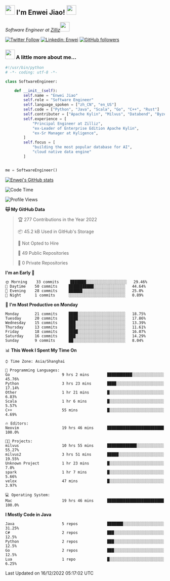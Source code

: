<h2><img src="https://emojis.slackmojis.com/emojis/images/1531849430/4246/blob-sunglasses.gif?1531849430" width="30"/> I'm  Enwei Jiao! <img src="https://media.giphy.com/media/juBt25nT1KGys/giphy.gif" width=30> </h2>
<!-- <img align='right' src="https://media.giphy.com/media/M9gbBd9nbDrOTu1Mqx/giphy.gif" width="230"> -->
<p><em>Software Engineer at <a href="https://zilliz.com/">Zilliz</a><img src="https://media.giphy.com/media/WUlplcMpOCEmTGBtBW/giphy.gif" width="30"></em></p>

[![Twitter Follow](https://img.shields.io/twitter/follow/misteranmol?label=Follow)](https://twitter.com/intent/follow?screen_name=EnweiJiao)
[![Linkedin: Enwei](https://img.shields.io/badge/-enwei-blue?style=&logo=Linkedin&logoColor=white&link=https://www.linkedin.com/in/enwei-jiao-41192a97)](https://www.linkedin.com/in/enwei-jiao-41192a97/)
[![GitHub followers](https://img.shields.io/github/followers/jiaoew1991?label=Follow&style=social)](https://github.com/jiaoew1991)


### <img src="https://media.giphy.com/media/VgCDAzcKvsR6OM0uWg/giphy.gif" width="30"> A little more about me...  

```python
#!/usr/bin/python
# -*- coding: utf-8 -*-

class SoftwareEngineer:

    def __init__(self):
        self.name = "Enwei Jiao"
        self.role = "Software Engineer"
        self.language_spoken = ["zh_CN", "en_US"]
        self.code = ["Python", "Java", "Scala", "Go", "C++", "Rust"]
        self.contributer = ["Apache Kylin", "Milvus", "Databend", "Byzer-Lang"]
        self.experience = [
            "Principal Engineer at Zilliz",
            "ex-Leader of Enterprise Edition Apache Kylin",
            "ex-Sr Manager at Kyligence",
        ]
        self.focus = [
            "building the most popular database for AI",
            "cloud native data engine"
        ]


me = SoftwareEngineer()
```

[![Enwei's GitHub stats](https://github-readme-stats.vercel.app/api?username=jiaoew1991&count_private=true&show_icons=true)](https://github.com/jiaoew1991/jiaoew1991)

<!-- [![Top Langs](https://github-readme-stats.vercel.app/api/top-langs/?username=jiaoew1991&layout=compact)](https://github.com/jiaoew1991/jiaoew1991) -->

<!--START_SECTION:waka-->
![Code Time](http://img.shields.io/badge/Code%20Time-377%20hrs%2023%20mins-blue)

![Profile Views](http://img.shields.io/badge/Profile%20Views-0-blue)

**🐱 My GitHub Data** 

> 🏆 277 Contributions in the Year 2022
 > 
> 📦 45.2 kB Used in GitHub's Storage 
 > 
> 🚫 Not Opted to Hire
 > 
> 📜 49 Public Repositories 
 > 
> 🔑 0 Private Repositories  
 > 
**I'm an Early 🐤** 

```text
🌞 Morning    33 commits     ███████░░░░░░░░░░░░░░░░░░   29.46% 
🌆 Daytime    50 commits     ███████████░░░░░░░░░░░░░░   44.64% 
🌃 Evening    28 commits     ██████░░░░░░░░░░░░░░░░░░░   25.0% 
🌙 Night      1 commits      ░░░░░░░░░░░░░░░░░░░░░░░░░   0.89%

```
📅 **I'm Most Productive on Monday** 

```text
Monday       21 commits     ████░░░░░░░░░░░░░░░░░░░░░   18.75% 
Tuesday      20 commits     ████░░░░░░░░░░░░░░░░░░░░░   17.86% 
Wednesday    15 commits     ███░░░░░░░░░░░░░░░░░░░░░░   13.39% 
Thursday     13 commits     ███░░░░░░░░░░░░░░░░░░░░░░   11.61% 
Friday       18 commits     ████░░░░░░░░░░░░░░░░░░░░░   16.07% 
Saturday     16 commits     ███░░░░░░░░░░░░░░░░░░░░░░   14.29% 
Sunday       9 commits      ██░░░░░░░░░░░░░░░░░░░░░░░   8.04%

```


📊 **This Week I Spent My Time On** 

```text
⌚︎ Time Zone: Asia/Shanghai

💬 Programming Languages: 
Go                       9 hrs 2 mins        ███████████░░░░░░░░░░░░░░   45.76% 
Python                   3 hrs 23 mins       ████░░░░░░░░░░░░░░░░░░░░░   17.14% 
Other                    1 hr 21 mins        █░░░░░░░░░░░░░░░░░░░░░░░░   6.83% 
Scala                    1 hr 6 mins         █░░░░░░░░░░░░░░░░░░░░░░░░   5.57% 
C++                      55 mins             █░░░░░░░░░░░░░░░░░░░░░░░░   4.69%

🔥 Editors: 
Neovim                   19 hrs 46 mins      █████████████████████████   100.0%

🐱‍💻 Projects: 
milvus                   10 hrs 55 mins      █████████████░░░░░░░░░░░░   55.27% 
milvus2                  3 hrs 51 mins       █████░░░░░░░░░░░░░░░░░░░░   19.55% 
Unknown Project          1 hr 23 mins        █░░░░░░░░░░░░░░░░░░░░░░░░   7.0% 
spark                    1 hr 7 mins         █░░░░░░░░░░░░░░░░░░░░░░░░   5.66% 
velox                    47 mins             █░░░░░░░░░░░░░░░░░░░░░░░░   3.97%

💻 Operating System: 
Mac                      19 hrs 46 mins      █████████████████████████   100.0%

```

**I Mostly Code in Java** 

```text
Java                     5 repos             ███████░░░░░░░░░░░░░░░░░░   31.25% 
C#                       2 repos             ███░░░░░░░░░░░░░░░░░░░░░░   12.5% 
Python                   2 repos             ███░░░░░░░░░░░░░░░░░░░░░░   12.5% 
Go                       2 repos             ███░░░░░░░░░░░░░░░░░░░░░░   12.5% 
Lua                      1 repo              █░░░░░░░░░░░░░░░░░░░░░░░░   6.25%

```



 Last Updated on 16/12/2022 05:17:02 UTC
<!--END_SECTION:waka-->
